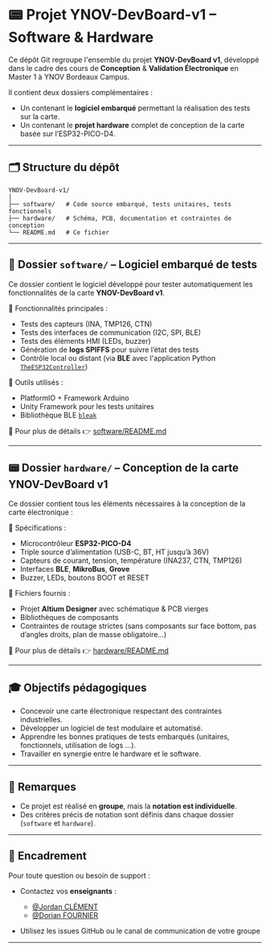 # 📟 Projet YNOV-DevBoard-v1 – Software & Hardware

Ce dépôt Git regroupe l'ensemble du projet **YNOV-DevBoard v1**, développé dans le cadre des cours de **Conception** & **Validation Électronique** en Master 1 à YNOV Bordeaux Campus.

Il contient deux dossiers complémentaires :

- Un contenant le **logiciel embarqué** permettant la réalisation des tests sur la carte.
- Un contenant le **projet hardware** complet de conception de la carte basée sur l’ESP32-PICO-D4.

---

## 🗂 Structure du dépôt

```
YNOV-DevBoard-v1/
│
├── software/   # Code source embarqué, tests unitaires, tests fonctionnels 
├── hardware/   # Schéma, PCB, documentation et contraintes de conception
└── README.md   # Ce fichier
```

---

## 🧪 Dossier `software/` – Logiciel embarqué de tests

Ce dossier contient le logiciel développé pour tester automatiquement les fonctionnalités de la carte **YNOV-DevBoard v1**.

📌 Fonctionnalités principales :
- Tests des capteurs (INA, TMP126, CTN)
- Tests des interfaces de communication (I2C, SPI, BLE)
- Tests des éléments HMI (LEDs, buzzer)
- Génération de **logs SPIFFS** pour suivre l’état des tests
- Contrôle local ou distant (via **BLE** avec l'application Python [`TheESP32Controller`](https://github.com/COURS-YNOV/TheESP32Controller))

🧪 Outils utilisés :
- PlatformIO + Framework Arduino
- Unity Framework pour les tests unitaires
- Bibliothèque BLE [`bleak`](https://github.com/hbldh/bleak)

📂 Pour plus de détails 👉 [software/README.md](./software/README.md)

---

## 📟 Dossier `hardware/` – Conception de la carte YNOV-DevBoard v1

Ce dossier contient tous les éléments nécessaires à la conception de la carte électronique :

📌 Spécifications :
- Microcontrôleur **ESP32-PICO-D4**
- Triple source d’alimentation (USB-C, BT, HT jusqu’à 36V)
- Capteurs de courant, tension, température (INA237, CTN, TMP126)
- Interfaces **BLE**, **MikroBus**, **Grove**
- Buzzer, LEDs, boutons BOOT et RESET

🔧 Fichiers fournis :
- Projet **Altium Designer** avec schématique & PCB vierges
- Bibliothèques de composants
- Contraintes de routage strictes (sans composants sur face bottom, pas d’angles droits, plan de masse obligatoire…)

📂 Pour plus de détails 👉 [hardware/README.md](./hardware/README.md)

---

## 🎓 Objectifs pédagogiques

- Concevoir une carte électronique respectant des contraintes industrielles.
- Développer un logiciel de test modulaire et automatisé.
- Apprendre les bonnes pratiques de tests embarqués (unitaires, fonctionnels, utilisation de logs ...).
- Travailler en synergie entre le hardware et le software.

---

## 📣 Remarques

- Ce projet est réalisé en **groupe**, mais la **notation est individuelle**.
- Des critères précis de notation sont définis dans chaque dossier (`software` et `hardware`).

---

## 🤝 Encadrement

Pour toute question ou besoin de support :
- Contactez vos **enseignants** :
  - [@Jordan CLÉMENT](https://github.com/Jordan18122000)
  - [@Dorian FOURNIER](https://github.com/DorianFournier)

- Utilisez les issues GitHub ou le canal de communication de votre groupe

---
